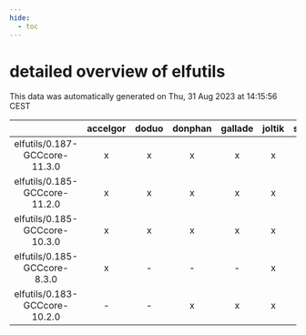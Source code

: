 ```yaml
---
hide:
  - toc
---
```


detailed overview of elfutils
=============================


This data was automatically generated on Thu, 31 Aug 2023 at 14:15:56 CEST  

| |accelgor|doduo|donphan|gallade|joltik|skitty|swalot|victini|
| :---: | :---: | :---: | :---: | :---: | :---: | :---: | :---: | :---: |
|elfutils/0.187-GCCcore-11.3.0|x|x|x|x|x|x|x|x|
|elfutils/0.185-GCCcore-11.2.0|x|x|x|x|x|x|x|x|
|elfutils/0.185-GCCcore-10.3.0|x|x|x|x|x|x|x|x|
|elfutils/0.185-GCCcore-8.3.0|x|-|-|-|x|-|-|-|
|elfutils/0.183-GCCcore-10.2.0|-|-|x|x|x|-|-|-|

